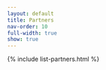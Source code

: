 ```yaml
---
layout: default
title: Partners
nav-order: 10
full-width: true
show: true
---
```


{% include list-partners.html %}
